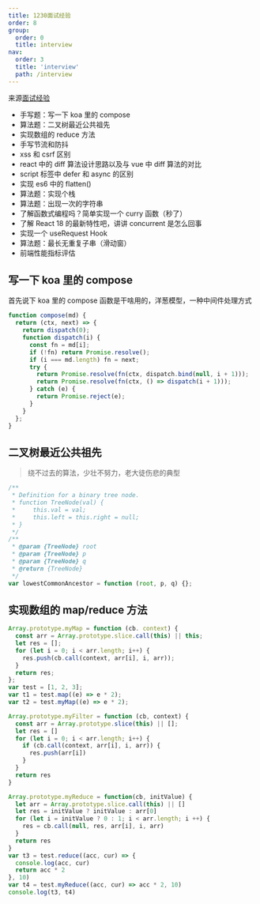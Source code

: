 ```yaml
---
title: 1230面试经验
order: 8
group:
  order: 0
  title: interview
nav:
  order: 3
  title: 'interview'
  path: /interview
---
```


来源[面试经验](https://mp.weixin.qq.com/s/2eLh5T7Kp1PJrCTMBgsCTA)

- 手写题：写一下 koa 里的 compose
- 算法题：二叉树最近公共祖先
- 实现数组的 reduce 方法
- 手写节流和防抖
- xss 和 csrf 区别
- react 中的 diff 算法设计思路以及与 vue 中 diff 算法的对比
- script 标签中 defer 和 async 的区别
- 实现 es6 中的 flatten()
- 算法题：实现个栈
- 算法题：出现一次的字符串
- 了解函数式编程吗？简单实现一个 curry 函数（秒了）
- 了解 React 18 的最新特性吧，讲讲 concurrent 是怎么回事
- 实现一个 useRequest Hook
- 算法题：最长无重复子串（滑动窗）
- 前端性能指标评估

## 写一下 koa 里的 compose

首先说下 koa 里的 compose 函数是干啥用的，洋葱模型，一种中间件处理方式

```js
function compose(md) {
  return (ctx, next) => {
    return dispatch(0);
    function dispatch(i) {
      const fn = md[i];
      if (!fn) return Promise.resolve();
      if (i === md.length) fn = next;
      try {
        return Promise.resolve(fn(ctx, dispatch.bind(null, i + 1)));
        return Promise.resolve(fn(ctx, () => dispatch(i + 1)));
      } catch (e) {
        return Promise.reject(e);
      }
    }
  };
}
```

## 二叉树最近公共祖先

> 绕不过去的算法，少壮不努力，老大徒伤悲的典型

```js
/**
 * Definition for a binary tree node.
 * function TreeNode(val) {
 *     this.val = val;
 *     this.left = this.right = null;
 * }
 */
/**
 * @param {TreeNode} root
 * @param {TreeNode} p
 * @param {TreeNode} q
 * @return {TreeNode}
 */
var lowestCommonAncestor = function (root, p, q) {};
```

## 实现数组的 map/reduce 方法

```js
Array.prototype.myMap = function (cb. context) {
  const arr = Array.prototype.slice.call(this) || this;
  let res = [];
  for (let i = 0; i < arr.length; i++) {
    res.push(cb.call(context, arr[i], i, arr));
  }
  return res;
};
var test = [1, 2, 3];
var t1 = test.map((e) => e * 2);
var t2 = test.myMap((e) => e * 2);

Array.prototype.myFilter = function (cb, context) {
  const arr = Array.prototype.slice(this) || [];
  let res = []
  for (let i = 0; i < arr.length; i++) {
    if (cb.call(context, arr[i], i, arr)) {
      res.push(arr[i])
    }
  }
  return res
}

Array.prototype.myReduce = function(cb, initValue) {
  let arr = Array.prototype.slice.call(this) || []
  let res = initValue ? initValue : arr[0]
  for (let i = initValue ? 0 : 1; i < arr.length; i ++) {
    res = cb.call(null, res, arr[i], i, arr)
  }
  return res
}
var t3 = test.reduce((acc, cur) => {
  console.log(acc, cur)
  return acc * 2
}, 10)
var t4 = test.myReduce((acc, cur) => acc * 2, 10)
console.log(t3, t4)
```
